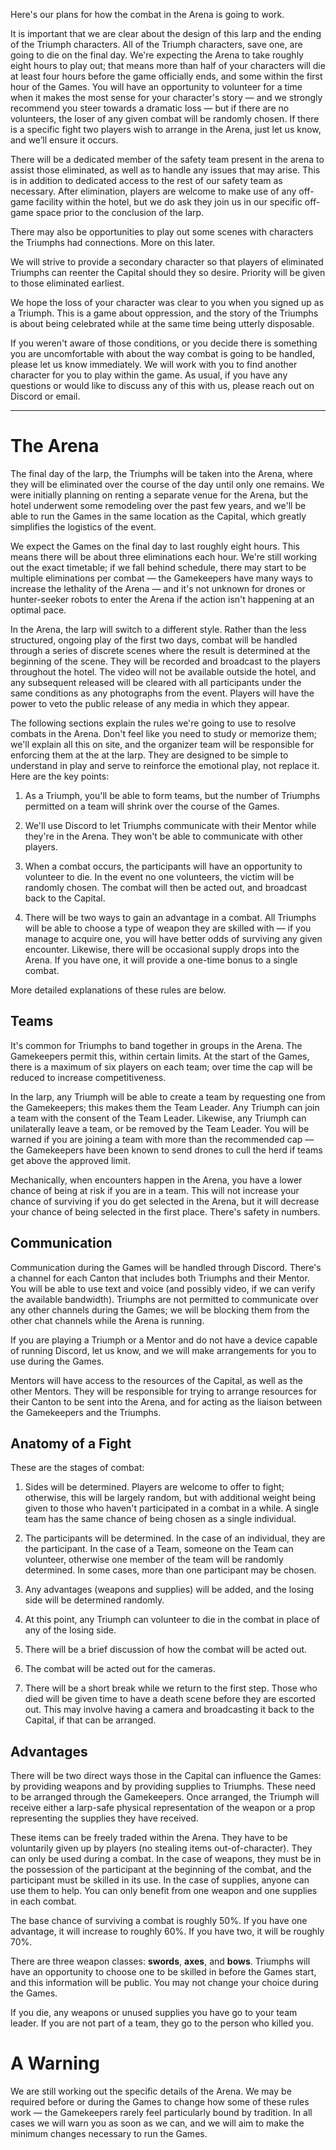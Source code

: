 Here's our plans for how the combat in the Arena is going to work.

<!--more-->

It is important that we are clear about the design of this larp and the ending
of the Triumph characters. All of the Triumph characters, save one, are going
to die on the final day. We're expecting the Arena to take roughly eight
hours to play out; that means more than half of your characters will die at
least four hours before the game officially ends, and some within the first
hour of the Games. You will have an opportunity to volunteer for a time when
it makes the most sense for your character's story — and we strongly
recommend you steer towards a dramatic loss — but if there are no volunteers,
the loser of any given combat will be randomly chosen. If there is a specific
fight two players wish to arrange in the Arena, just let us know, and we’ll
ensure it occurs.

There will be a dedicated member of the safety team present in the arena to
assist those eliminated, as well as to handle any issues that may arise. This
is in addition to dedicated access to the rest of our safety team as
necessary.  After elimination, players are welcome to make use of any
off-game facility within the hotel, but we do ask they join us in our
specific off-game space prior to the conclusion of the larp.

There may also be opportunities to play out some scenes with characters the
Triumphs had connections.  More on this later.

We will strive to provide a secondary character so that players of eliminated
Triumphs can reenter the Capital should they so desire. Priority will be
given to those eliminated earliest.

We hope the loss of your character was clear to you when you signed up as a
Triumph. This is a game about oppression, and the story of the Triumphs is
about being celebrated while at the same time being utterly disposable.

If you weren't aware of those conditions, or you decide there is something you
are uncomfortable with about the way combat is going to be handled, please
let us know immediately. We will work with you to find another character for
you to play within the game. As usual, if you have any questions or would
like to discuss any of this with us, please reach out on Discord or email.

---

# The Arena

The final day of the larp, the Triumphs will be taken into the Arena, where
they will be eliminated over the course of the day until only one remains. We
were initially planning on renting a separate venue for the Arena, but the
hotel underwent some remodeling over the past few years, and we'll be able to
run the Games in the same location as the Capital, which greatly simplifies
the logistics of the event.

We expect the Games on the final day to last roughly eight hours. This means
there will be about three eliminations each hour. We're still working out the
exact timetable; if we fall behind schedule, there may start to be multiple
eliminations per combat — the Gamekeepers have many ways to increase the
lethality of the Arena — and it's not unknown for drones or hunter-seeker
robots to enter the Arena if the action isn't happening at an optimal pace.

In the Arena, the larp will switch to a different style. Rather than the less
structured, ongoing play of the first two days, combat will be handled
through a series of discrete scenes where the result is determined at the
beginning of the scene. They will be recorded and broadcast to the players
throughout the hotel. The video will not be available outside the hotel, and
any subsequent released will be cleared with all participants under the same
conditions as any photographs from the event. Players will have the power to
veto the public release of any media in which they appear.

The following sections explain the rules we're going to use to resolve combats
in the Arena. Don't feel like you need to study or memorize them; we'll
explain all this on site, and the organizer team will be responsible for
enforcing them at the at the larp. They are designed to be simple to
understand in play and serve to reinforce the emotional play, not replace it.
Here are the key points:

1. As a Triumph, you'll be able to form teams, but the number of Triumphs
permitted on a team will shrink over the course of the Games.

2. We'll use Discord to let Triumphs communicate with their Mentor while
they're in the Arena. They won't be able to communicate with other players.

3. When a combat occurs, the participants will have an opportunity to
volunteer to die. In the event no one volunteers, the victim will be randomly
chosen. The combat will then be acted out, and broadcast back to the
Capital.

4. There will be two ways to gain an advantage in a combat. All Triumphs will
be able to choose a type of weapon they are skilled with — if you manage to
acquire one, you will have better odds of surviving any given encounter.
Likewise, there will be occasional supply drops into the Arena. If you have
one, it will provide a one-time bonus to a single combat.

More detailed explanations of these rules are below.

## Teams

It's common for Triumphs to band together in groups in the Arena. The
Gamekeepers permit this, within certain limits. At the start of the Games,
there is a maximum of six players on each team; over time the cap will be
reduced to increase competitiveness.

In the larp, any Triumph will be able to create a team by requesting one from
the Gamekeepers; this makes them the Team Leader. Any Triumph can join a team
with the consent of the Team Leader. Likewise, any Triumph can unilaterally
leave a team, or be removed by the Team Leader. You will be warned if you are
joining a team with more than the recommended cap — the Gamekeepers have been
known to send drones to cull the herd if teams get above the approved limit.

Mechanically, when encounters happen in the Arena, you have a lower chance of
being at risk if you are in a team. This will not increase your chance of
surviving if you do get selected in the Arena, but it will decrease your
chance of being selected in the first place. There's safety in numbers.

## Communication

Communication during the Games will be handled through Discord. There's a
channel for each Canton that includes both Triumphs and their Mentor. You
will be able to use text and voice (and possibly video, if we can verify the
available bandwidth). Triumphs are not permitted to communicate over any
other channels during the Games; we will be blocking them from the other chat
channels while the Arena is running.

If you are playing a Triumph or a Mentor and do not have a device capable of
running Discord, let us know, and we will make arrangements for you to use
during the Games.

Mentors will have access to the resources of the Capital, as well as the other
Mentors. They will be responsible for trying to arrange resources for their
Canton to be sent into the Arena, and for acting as the liaison between the
Gamekeepers and the Triumphs.

## Anatomy of a Fight

These are the stages of combat:

1. Sides will be determined. Players are welcome to offer to fight; otherwise,
this will be largely random, but with additional weight being given to those
who haven't participated in a combat in a while. A single team has the same
chance of being chosen as a single individual.

2. The participants will be determined. In the case of an individual, they are
the participant. In the case of a Team, someone on the Team can volunteer,
otherwise one member of the team will be randomly determined. In some cases,
more than one participant may be chosen.

3. Any advantages (weapons and supplies) will be added, and the losing side
will be determined randomly.

4. At this point, any Triumph can volunteer to die in the combat in place of
any of the losing side.

5. There will be a brief discussion of how the combat will be acted out.

6. The combat will be acted out for the cameras.

7. There will be a short break while we return to the first step. Those who
died will be given time to have a death scene before they are escorted out.
This may involve having a camera and broadcasting it back to the Capital, if
that can be arranged.

## Advantages

There will be two direct ways those in the Capital can influence the Games: by
providing weapons and by providing supplies to Triumphs. These need to be
arranged through the Gamekeepers. Once arranged, the Triumph will receive
either a larp-safe physical representation of the weapon or a prop
representing the supplies they have received.

These items can be freely traded within the Arena. They have to be voluntarily
given up by players (no stealing items out-of-character). They can only be
used during a combat. In the case of weapons, they must be in the possession
of the participant at the beginning of the combat, and the participant must
be skilled in its use. In the case of supplies, anyone can use them to help.
You can only benefit from one weapon and one supplies in each combat.

The base chance of surviving a combat is roughly 50%. If you have one
advantage, it will increase to roughly 60%. If you have two, it will be
roughly 70%.

There are three weapon classes: **swords**, **axes**, and **bows**. Triumphs
will have an opportunity to choose one to be skilled in before the Games
start, and this information will be public. You may not change your choice
during the Games.

If you die, any weapons or unused supplies you have go to your team leader. If
you are not part of a team, they go to the person who killed you.

# A Warning

We are still working out the specific details of the Arena. We may be required
before or during the Games to change how some of these rules work — the
Gamekeepers rarely feel particularly bound by tradition. In all cases we will
warn you as soon as we can, and we will aim to make the minimum changes
necessary to run the Games.
